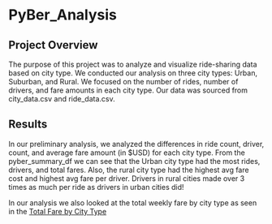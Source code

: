 # PyBer_Analysis

## Project Overview
The purpose of this project was to analyze and visualize ride-sharing data based on city type.  We conducted our analysis on three city types: Urban, Suburban, and Rural.  We focused on the number of rides, number of drivers, and fare amounts in each city type.  Our data was sourced from city_data.csv and ride_data.csv.

## Results
In our preliminary analysis, we analyzed the differences in ride count, driver, count, and average fare amount (in $USD) for each city type.  From the pyber_summary_df we can see that the Urban city type had the most rides, drivers, and total fares.  Also, the rural city type had the highest avg fare cost and highest avg fare per driver.  Drivers in rural cities made over 3 times as much per ride as drivers in urban cities did!

In our analysis we also looked at the total weekly fare by city type as seen in the [Total Fare by City Type]()
